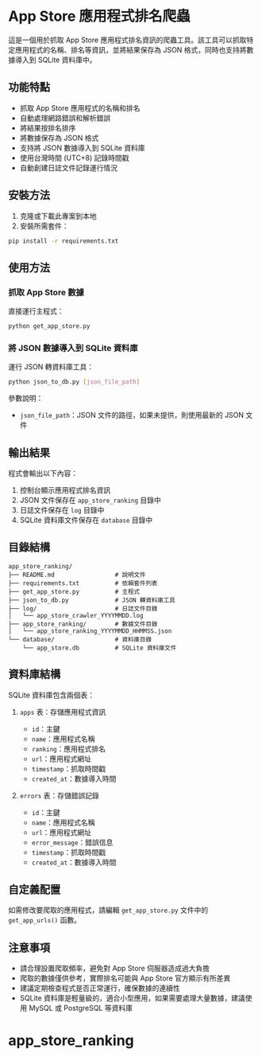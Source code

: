 # App Store 應用程式排名爬蟲

這是一個用於抓取 App Store 應用程式排名資訊的爬蟲工具。該工具可以抓取特定應用程式的名稱、排名等資訊，並將結果保存為 JSON 格式，同時也支持將數據導入到 SQLite 資料庫中。

## 功能特點

- 抓取 App Store 應用程式的名稱和排名
- 自動處理網路錯誤和解析錯誤
- 將結果按排名排序
- 將數據保存為 JSON 格式
- 支持將 JSON 數據導入到 SQLite 資料庫
- 使用台灣時間 (UTC+8) 記錄時間戳
- 自動創建日誌文件記錄運行情況

## 安裝方法

1. 克隆或下載此專案到本地
2. 安裝所需套件：

```bash
pip install -r requirements.txt
```

## 使用方法

### 抓取 App Store 數據

直接運行主程式：

```bash
python get_app_store.py
```

### 將 JSON 數據導入到 SQLite 資料庫

運行 JSON 轉資料庫工具：

```bash
python json_to_db.py [json_file_path]
```

參數說明：
- `json_file_path`：JSON 文件的路徑，如果未提供，則使用最新的 JSON 文件

## 輸出結果

程式會輸出以下內容：

1. 控制台顯示應用程式排名資訊
2. JSON 文件保存在 `app_store_ranking` 目錄中
3. 日誌文件保存在 `log` 目錄中
4. SQLite 資料庫文件保存在 `database` 目錄中

## 目錄結構

```
app_store_ranking/
├── README.md                 # 說明文件
├── requirements.txt          # 依賴套件列表
├── get_app_store.py          # 主程式
├── json_to_db.py             # JSON 轉資料庫工具
├── log/                      # 日誌文件目錄
│   └── app_store_crawler_YYYYMMDD.log
├── app_store_ranking/        # 數據文件目錄
│   └── app_store_ranking_YYYYMMDD_HHMMSS.json
└── database/                 # 資料庫目錄
    └── app_store.db          # SQLite 資料庫文件
```

## 資料庫結構

SQLite 資料庫包含兩個表：

1. `apps` 表：存儲應用程式資訊
   - `id`：主鍵
   - `name`：應用程式名稱
   - `ranking`：應用程式排名
   - `url`：應用程式網址
   - `timestamp`：抓取時間戳
   - `created_at`：數據導入時間

2. `errors` 表：存儲錯誤記錄
   - `id`：主鍵
   - `name`：應用程式名稱
   - `url`：應用程式網址
   - `error_message`：錯誤信息
   - `timestamp`：抓取時間戳
   - `created_at`：數據導入時間

## 自定義配置

如需修改要爬取的應用程式，請編輯 `get_app_store.py` 文件中的 `get_app_urls()` 函數。

## 注意事項

- 請合理設置爬取頻率，避免對 App Store 伺服器造成過大負擔
- 爬取的數據僅供參考，實際排名可能與 App Store 官方顯示有所差異
- 建議定期檢查程式是否正常運行，確保數據的連續性
- SQLite 資料庫是輕量級的，適合小型應用，如果需要處理大量數據，建議使用 MySQL 或 PostgreSQL 等資料庫
# app_store_ranking
